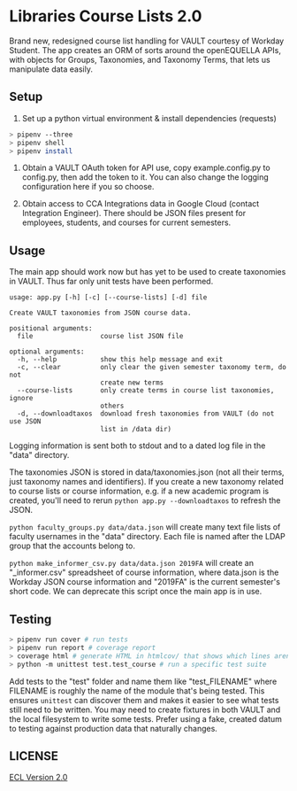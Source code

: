 # Libraries Course Lists 2.0

Brand new, redesigned course list handling for VAULT courtesy of Workday Student. The app creates an ORM of sorts around the openEQUELLA APIs, with objects for Groups, Taxonomies, and Taxonomy Terms, that lets us manipulate data easily.

## Setup

1. Set up a python virtual environment & install dependencies (requests)

```sh
> pipenv --three
> pipenv shell
> pipenv install
```

1. Obtain a VAULT OAuth token for API use, copy example.config.py to config.py, then add the token to it. You can also change the logging configuration here if you so choose.

1. Obtain access to CCA Integrations data in Google Cloud (contact Integration Engineer). There should be JSON files present for employees, students, and courses for current semesters.

## Usage

The main app should work now but has yet to be used to create taxonomies in VAULT. Thus far only unit tests have been performed.

```
usage: app.py [-h] [-c] [--course-lists] [-d] file

Create VAULT taxonomies from JSON course data.

positional arguments:
  file                 course list JSON file

optional arguments:
  -h, --help           show this help message and exit
  -c, --clear          only clear the given semester taxonomy term, do not
                       create new terms
  --course-lists       only create terms in course list taxonomies, ignore
                       others
  -d, --downloadtaxos  download fresh taxonomies from VAULT (do not use JSON
                       list in /data dir)
```

Logging information is sent both to stdout and to a dated log file in the "data" directory.

The taxonomies JSON is stored in data/taxonomies.json (not all their terms, just taxonomy names and identifiers). If you create a new taxonomy related to course lists or course information, e.g. if a new academic program is created, you'll need to rerun `python app.py --downloadtaxos` to refresh the JSON.

`python faculty_groups.py data/data.json` will create many text file lists of faculty usernames in the "data" directory. Each file is named after the LDAP group that the accounts belong to.

`python make_informer_csv.py data/data.json 2019FA` will create an "\_informer.csv" spreadsheet of course information, where data.json is the Workday JSON course information and "2019FA" is the current semester's short code. We can deprecate this script once the main app is in use.

## Testing

```sh
> pipenv run cover # run tests
> pipenv run report # coverage report
> coverage html # generate HTML in htmlcov/ that shows which lines aren't tested
> python -m unittest test.test_course # run a specific test suite
```

Add tests to the "test" folder and name them like "test_FILENAME" where FILENAME is roughly the name of the module that's being tested. This ensures `unittest` can discover them and makes it easier to see what tests still need to be written. You may need to create fixtures in both VAULT and the local filesystem to write some tests. Prefer using a fake, created datum to testing against production data that naturally changes.

## LICENSE

[ECL Version 2.0](https://opensource.org/licenses/ECL-2.0)
